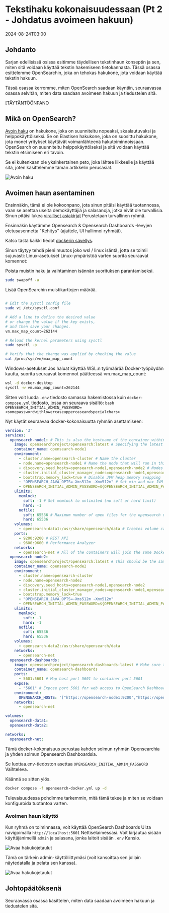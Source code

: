 # Tekstihaku kokonaisuudessaan (Pt 2 - Johdatus avoimeen hakuun)

<!--category-- OpenSearch -->
<datetime class="hidden">2024-08-24T03:00</datetime>

## Johdanto

Sarjan edellisissä osissa esitimme täydellisen tekstinhaun konseptin ja sen, miten sitä voidaan käyttää tekstin hakemiseen tietokannasta. Tässä osassa esittelemme OpenSearchin, joka on tehokas hakukone, jota voidaan käyttää tekstin hakuun.

Tässä osassa kerromme, miten OpenSearch saadaan käyntiin, seuraavassa osassa selvitän, miten data saadaan avoimeen hakuun ja tiedustelen sitä.

[TÄYTÄNTÖÖNPANO

## Mikä on OpenSearch?

[Avoin haku](https://opensearch.org/) on hakukone, joka on suunniteltu nopeaksi, skaalautuvaksi ja helppokäyttöiseksi. Se on Elastisen hakukone, joka on suosittu hakukone, jota monet yritykset käyttävät voimanlähteenä hakutoiminnoissaan. OpenSearch on suunniteltu helppokäyttöiseksi ja sitä voidaan käyttää tekstin etsimiseen eri tavoin.

Se ei kuitenkaan ole yksinkertainen peto, joka lähtee liikkeelle ja käyttää sitä, joten käsittelemme tämän artikkelin perusasiat.

![Avoin haku](opensearch.webp?width=900&quality=25)

## Avoimen haun asentaminen

Ensinnäkin, tämä ei ole kokoonpano, jota sinun pitäisi käyttää tuotannossa, vaan se asettaa useita demokäyttäjiä ja salasanoja, jotka eivät ole turvallisia. Sinun pitäisi lukea [viralliset asiakirjat](https://opensearch.org/docs/) Perustetaan turvallinen ryhmä.

Ensinnäkin käytämme Opensearch & Opensearch Dashboards -levyjen oletusasennetta "Kehitys" (ajattele, UI hallinnoi ryhmää).

Katso tästä kaikki tiedot [dockerin sävellys](https://opensearch.org/docs/latest/install-and-configure/install-opensearch/docker/).

Sinun täytyy tehdä pieni muutos joko wsl / linux isäntä, jotta se toimii sujuvasti:
Linux-asetukset
Linux-ympäristöä varten suorita seuraavat komennot:

Poista muistin haku ja vaihtaminen isännän suorituksen parantamiseksi.

```bash
sudo swapoff -a
```

Lisää OpenSearchin muistikarttojen määrää.

```bash

# Edit the sysctl config file
sudo vi /etc/sysctl.conf

# Add a line to define the desired value
# or change the value if the key exists,
# and then save your changes.
vm.max_map_count=262144

# Reload the kernel parameters using sysctl
sudo sysctl -p

# Verify that the change was applied by checking the value
cat /proc/sys/vm/max_map_count

```

Windows-asetukset
Jos haluat käyttää WSL:n työmäärää Docker-työpöydän kautta, suorita seuraavat komennot päätteessä vm.max_map_count:

```bash
wsl -d docker-desktop
sysctl -w vm.max_map_count=262144
```

Sitten voit luoda `.env` tiedosto samassa hakemistossa kuin `docker-compose.yml` tiedosto, jossa on seuraava sisältö:
`bash OPENSEARCH_INITIAL_ADMIN_PASSWORD=<somepasswordwithlowercaseuppercaseandspecialchars> `

Nyt käytät seuraavaa docker-kokonaisuutta ryhmän asettamiseen:

```yaml
version: '3'
services:
  opensearch-node1: # This is also the hostname of the container within the Docker network (i.e. https://opensearch-node1/)
    image: opensearchproject/opensearch:latest # Specifying the latest available image - modify if you want a specific version
    container_name: opensearch-node1
    environment:
      - cluster.name=opensearch-cluster # Name the cluster
      - node.name=opensearch-node1 # Name the node that will run in this container
      - discovery.seed_hosts=opensearch-node1,opensearch-node2 # Nodes to look for when discovering the cluster
      - cluster.initial_cluster_manager_nodes=opensearch-node1,opensearch-node2 # Nodes eligible to serve as cluster manager
      - bootstrap.memory_lock=true # Disable JVM heap memory swapping
      - "OPENSEARCH_JAVA_OPTS=-Xms512m -Xmx512m" # Set min and max JVM heap sizes to at least 50% of system RAM
      - OPENSEARCH_INITIAL_ADMIN_PASSWORD=${OPENSEARCH_INITIAL_ADMIN_PASSWORD}    # Sets the demo admin user password when using demo configuration, required for OpenSearch 2.12 and later
    ulimits:
      memlock:
        soft: -1 # Set memlock to unlimited (no soft or hard limit)
        hard: -1
      nofile:
        soft: 65536 # Maximum number of open files for the opensearch user - set to at least 65536
        hard: 65536
    volumes:
      - opensearch-data1:/usr/share/opensearch/data # Creates volume called opensearch-data1 and mounts it to the container
    ports:
      - 9200:9200 # REST API
      - 9600:9600 # Performance Analyzer
    networks:
      - opensearch-net # All of the containers will join the same Docker bridge network
  opensearch-node2:
    image: opensearchproject/opensearch:latest # This should be the same image used for opensearch-node1 to avoid issues
    container_name: opensearch-node2
    environment:
      - cluster.name=opensearch-cluster
      - node.name=opensearch-node2
      - discovery.seed_hosts=opensearch-node1,opensearch-node2
      - cluster.initial_cluster_manager_nodes=opensearch-node1,opensearch-node2
      - bootstrap.memory_lock=true
      - "OPENSEARCH_JAVA_OPTS=-Xms512m -Xmx512m"
      - OPENSEARCH_INITIAL_ADMIN_PASSWORD=${OPENSEARCH_INITIAL_ADMIN_PASSWORD}
    ulimits:
      memlock:
        soft: -1
        hard: -1
      nofile:
        soft: 65536
        hard: 65536
    volumes:
      - opensearch-data2:/usr/share/opensearch/data
    networks:
      - opensearch-net
  opensearch-dashboards:
    image: opensearchproject/opensearch-dashboards:latest # Make sure the version of opensearch-dashboards matches the version of opensearch installed on other nodes
    container_name: opensearch-dashboards
    ports:
      - 5601:5601 # Map host port 5601 to container port 5601
    expose:
      - "5601" # Expose port 5601 for web access to OpenSearch Dashboards
    environment:
      OPENSEARCH_HOSTS: '["https://opensearch-node1:9200","https://opensearch-node2:9200"]' # Define the OpenSearch nodes that OpenSearch Dashboards will query
    networks:
      - opensearch-net

volumes:
  opensearch-data1:
  opensearch-data2:

networks:
  opensearch-net:
```

Tämä docker-kokonaisuus perustaa kahden solmun ryhmän Opensearchia ja yhden solmun Opensearch Dashboardsia.

Se luottaa.env-tiedoston asettaa `OPENSEARCH_INITIAL_ADMIN_PASSWORD` Vaihteleva.

Käännä se sitten ylös.

```bash
docker compose -f opensearch-docker.yml up -d
```

Tulevaisuudessa pohdimme tarkemmin, mitä tämä tekee ja miten se voidaan konfiguroida tuotantoa varten.

### Avoimen haun käyttö

Kun ryhmä on toiminnassa, voit käyttää OpenSearch Dashboards UI:ta navigoimalla `http://localhost:5601` Nettiselaimessasi. Voit kirjautua sisään käyttäjänimellä `admin` ja salasana, jonka laitoit sisään `.env` Kansio.

![Avaa hakukojetaulut](opensearchdashboards.png?width=600&format=webp&quality=25)

Tämä on tärkein admin-käyttöliittymäsi (voit kansoittaa sen jollain näytedatalla ja pelata sen kanssa).

![Avaa hakukojetaulut](dashboard.png?width=600&format=webp&quality=25)

## Johtopäätöksenä

Seuraavassa osassa käsittelen, miten data saadaan avoimeen hakuun ja tiedustelen sitä.